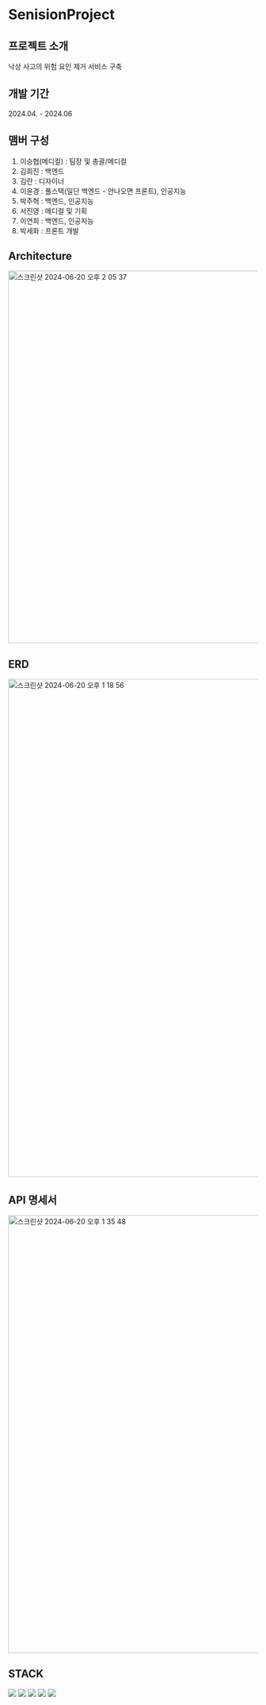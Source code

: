 # SenisionProject

## 프로젝트 소개
낙상 사고의 위험 요인 제거 서비스 구축

## 개발 기간
2024.04. - 2024.06

## 맴버 구성
1. 이승협(메디컬) : 팀장 및 총괄/메디컬
2. 김희진 : 백엔드
3. 김란 : 디자이너
4. 이윤경 : 풀스택(일단 백엔드 - 안나오면 프론트), 인공지능
5. 박주혁 : 백엔드, 인공지능
6. 서진영 : 메디컬 및 기획
7. 이연희 : 백엔드, 인공지능
8. 박세화 : 프론트 개발

## Architecture
<img width="750" alt="스크린샷 2024-06-20 오후 2 05 37" src="https://github.com/Park-JuH/SenisionProject/assets/83206160/89a22373-06c7-40bb-add2-abafe26ceba3">

## ERD
<img width="1003" alt="스크린샷 2024-06-20 오후 1 18 56" src="https://github.com/Park-JuH/SenisionProject/assets/83206160/d64f1693-b491-4ac3-ad6d-17401a881ff1">

## API 명세서
<img width="882" alt="스크린샷 2024-06-20 오후 1 35 48" src="https://github.com/Park-JuH/SenisionProject/assets/83206160/2aedf7ca-866f-44e4-b7f8-778c8697f35c">

## STACK
<img src="https://img.shields.io/badge/amazonec2-#FF9900?style=for-the-badge&logo=amazonec2&logoColor=#FF9900">
<img src="https://img.shields.io/badge/spring-#6DB33F?style=for-the-badge&logo=spring&logoColor=#6DB33F">
<img src="https://img.shields.io/badge/springboot-#6DB33F?style=for-the-badge&logo=springboot&logoColor=#6DB33F">
<img src="https://img.shields.io/badge/fastapi-#009688?style=for-the-badge&logo=fastapi&logoColor=#009688">
<img src="https://img.shields.io/badge/reactnative-#61DAFB?style=for-the-badge&logo=react&logoColor=#61DAFB">
